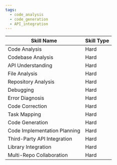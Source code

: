 ```yaml
---
tags:
  - code_analysis
  - code_generation
  - API_integration
---
```

| Skill Name                   | Skill Type |
| ---------------------------- | ---------- |
| Code Analysis                | Hard       |
| Codebase Analysis            | Hard       |
| API Understanding            | Hard       |
| File Analysis                | Hard       |
| Repository Analysis          | Hard       |
| Debugging                    | Hard       |
| Error Diagnosis              | Hard       |
| Code Correction              | Hard       |
| Task Mapping                 | Hard       |
| Code Generation              | Hard       |
| Code Implementation Planning | Hard       |
| Third-Party API Integration  | Hard       |
| Library Integration          | Hard       |
| Multi-Repo Collaboration     | Hard       |
